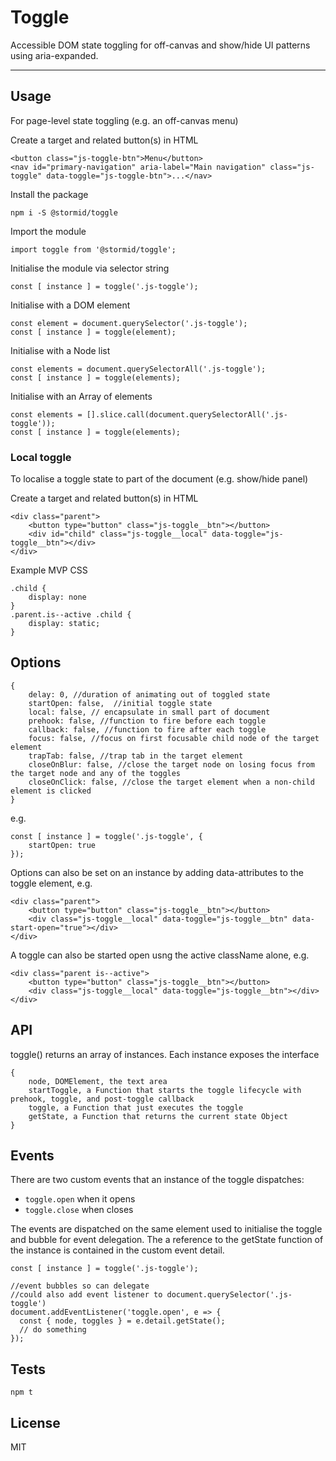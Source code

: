 # Toggle

Accessible DOM state toggling for off-canvas and show/hide UI patterns using aria-expanded.

---

## Usage
For page-level state toggling (e.g. an off-canvas menu)

Create a target and related button(s) in HTML
```
<button class="js-toggle-btn">Menu</button>
<nav id="primary-navigation" aria-label="Main navigation" class="js-toggle" data-toggle="js-toggle-btn">...</nav>
```

Install the package
```
npm i -S @stormid/toggle
```

Import the module
```
import toggle from '@stormid/toggle';
```

Initialise the module via selector string
```
const [ instance ] = toggle('.js-toggle');
```

Initialise with a DOM element
```
const element = document.querySelector('.js-toggle');
const [ instance ] = toggle(element);
```

Initialise with a Node list
```
const elements = document.querySelectorAll('.js-toggle');
const [ instance ] = toggle(elements);
```

Initialise with an Array of elements
```
const elements = [].slice.call(document.querySelectorAll('.js-toggle'));
const [ instance ] = toggle(elements);
```

### Local toggle
To localise a toggle state to part of the document (e.g. show/hide panel)

Create a target and related button(s) in HTML
```
<div class="parent">
    <button type="button" class="js-toggle__btn"></button>
    <div id="child" class="js-toggle__local" data-toggle="js-toggle__btn"></div>
</div>
```

Example MVP CSS
```
.child {
    display: none
}
.parent.is--active .child {
    display: static;
}
```

## Options
```
{
    delay: 0, //duration of animating out of toggled state
    startOpen: false,  //initial toggle state
    local: false, // encapsulate in small part of document
    prehook: false, //function to fire before each toggle
    callback: false, //function to fire after each toggle
    focus: false, //focus on first focusable child node of the target element
    trapTab: false, //trap tab in the target element
    closeOnBlur: false, //close the target node on losing focus from the target node and any of the toggles
    closeOnClick: false, //close the target element when a non-child element is clicked
}
```
e.g.
```
const [ instance ] = toggle('.js-toggle', {
    startOpen: true
});
```

Options can also be set on an instance by adding data-attributes to the toggle element, e.g. 
```
<div class="parent">
    <button type="button" class="js-toggle__btn"></button>
    <div class="js-toggle__local" data-toggle="js-toggle__btn" data-start-open="true"></div>
</div>
```

A toggle can also be started open usng the active className alone, e.g.
```
<div class="parent is--active">
    <button type="button" class="js-toggle__btn"></button>
    <div class="js-toggle__local" data-toggle="js-toggle__btn"></div>
</div>
```

## API

toggle() returns an array of instances. Each instance exposes the interface
```
{
    node, DOMElement, the text area
    startToggle, a Function that starts the toggle lifecycle with prehook, toggle, and post-toggle callback
    toggle, a Function that just executes the toggle
    getState, a Function that returns the current state Object
}
```

## Events

There are two custom events that an instance of the toggle dispatches:
- `toggle.open` when it opens
- `toggle.close` when closes

The events are dispatched on the same element used to initialise the toggle and bubble for event delegation. The a reference to the getState function of the instance is contained in the custom event detail.

```
const [ instance ] = toggle('.js-toggle');

//event bubbles so can delegate
//could also add event listener to document.querySelector('.js-toggle')
document.addEventListener('toggle.open', e => {
  const { node, toggles } = e.detail.getState();
  // do something
});

```


## Tests
```
npm t
```

## License
MIT
